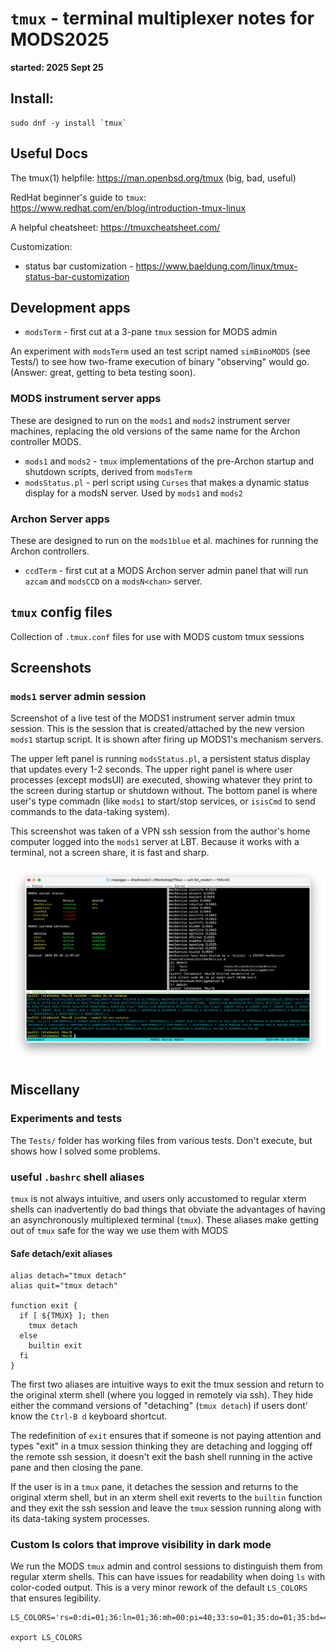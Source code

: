 # `tmux` - terminal multiplexer notes for MODS2025

<b>started: 2025 Sept 25</b>

## Install:
```
sudo dnf -y install `tmux` 
```

## Useful Docs

The tmux(1) helpfile: https://man.openbsd.org/tmux (big, bad, useful)

RedHat beginner's guide to `tmux`: https://www.redhat.com/en/blog/introduction-tmux-linux

A helpful cheatsheet: https://tmuxcheatsheet.com/

Customization: 
 * status bar customization - https://www.baeldung.com/linux/tmux-status-bar-customization

## Development apps

 * `modsTerm` - first cut at a 3-pane `tmux` session for MODS admin

An experiment with `modsTerm` used an test script named `simBinoMODS` (see Tests/) to see how
two-frame execution of binary "observing" would go.  (Answer: great, getting to beta testing soon).

### MODS instrument server apps

These are designed to run on the `mods1` and `mods2` instrument server machines, replacing the old
versions of the same name for the Archon controller MODS.

 * `mods1` and `mods2` - `tmux` implementations of the pre-Archon startup and shutdown scripts, derived from `modsTerm`
 * `modsStatus.pl` - perl script using `Curses` that makes a dynamic status display for a modsN server.  Used by `mods1` and `mods2`

### Archon Server apps

These are designed to run on the `mods1blue` et al. machines for running the Archon controllers.

 * `ccdTerm` - first cut at a MODS Archon server admin panel that will run `azcam` and `modsCCD` on a `modsN<chan>` server.

## `tmux` config files

Collection of `.tmux.conf` files for use with MODS custom tmux sessions

## Screenshots

### `mods1` server admin session

Screenshot of a live test of the MODS1 instrument server admin tmux session.  This is the session that is created/attached
by the new version `mods1` startup script.  It is shown after firing up MODS1's mechanism servers.  

The upper left panel is running `modsStatus.pl`, a persistent status display that updates every 1-2 seconds.  The upper right panel is where
user processes (except modsUI) are executed, showing whatever they print to the screen during startup or shutdown without.  The bottom panel
is where user's type commadn (like `mods1` to start/stop services, or `isisCmd` to send commands to the data-taking system).

This screenshot was taken of a VPN ssh session from the author's home computer logged into the `mods1` server at LBT.  Because it works
with a terminal, not a screen share, it is fast and sharp.

![mods1 server admin tmux session live test with MODS1 on 2025 Sept 28](mods1_serverAdmin_2025Sept28.png)

## Miscellany

### Experiments and tests

The `Tests/` folder has working files from various tests.  Don't execute, but shows how I solved some problems.

### useful `.bashrc` shell aliases

`tmux` is not always intuitive, and users only accustomed to regular xterm shells can inadvertently do bad things
that obviate the advantages of having an asynchronously multiplexed terminal (`tmux`).  These aliases make getting
out of `tmux` safe for the way we use them with MODS

#### Safe detach/exit aliases

```shell
alias detach="tmux detach"
alias quit="tmux detach"

function exit {
  if [ ${TMUX} ]; then
    tmux detach
  else
    builtin exit
  fi
}
```
The first two aliases are intuitive ways to exit the tmux session and return to the original 
xterm shell (where you logged in remotely via ssh). They hide either the command versions
of "detaching" (`tmux detach`) if users dont' know the `Ctrl-B d` keyboard shortcut.

The redefinition of `exit` ensures that if someone is not paying attention and types "exit" in a tmux
session thinking they are detaching and logging off the remote ssh session, it doesn't exit the
bash shell running in the active pane and then closing the pane.

If the user is in a `tmux` pane, it detaches the session and returns to the original xterm shell,
but in an xterm shell exit reverts to the `builtin` function and they exit the ssh session and leave
the `tmux` session running along with its data-taking system processes.

### Custom ls colors that improve visibility in dark mode

We run the MODS `tmux` admin and control sessions to distinguish them from
regular xterm shells.  This can have issues for readability when doing `ls` with
color-coded output.  This is a very minor rework of the default `LS_COLORS` that
ensures legibility.

```shell
LS_COLORS='rs=0:di=01;36:ln=01;36:mh=00:pi=40;33:so=01;35:do=01;35:bd=40;33;01:cd=40;33;01:or=40;31;01:mi=00:su=37;41:sg=30;43:ca=30;41:tw=30;42:ow=34;42:st=37;44:ex=01;32:*.tar=01;31:*.tgz=01;31:*.arc=01;31:*.arj=01;31:*.taz=01;31:*.lha=01;31:*.lz4=01;31:*.lzh=01;31:*.lzma=01;31:*.tlz=01;31:*.txz=01;31:*.tzo=01;31:*.t7z=01;31:*.zip=01;31:*.z=01;31:*.dz=01;31:*.gz=01;31:*.lrz=01;31:*.lz=01;31:*.lzo=01;31:*.xz=01;31:*.zst=01;31:*.tzst=01;31:*.bz2=01;31:*.bz=01;31:*.tbz=01;31:*.tbz2=01;31:*.tz=01;31:*.deb=01;31:*.rpm=01;31:*.jar=01;31:*.war=01;31:*.ear=01;31:*.sar=01;31:*.rar=01;31:*.alz=01;31:*.ace=01;31:*.zoo=01;31:*.cpio=01;31:*.7z=01;31:*.rz=01;31:*.cab=01;31:*.wim=01;31:*.swm=01;31:*.dwm=01;31:*.esd=01;31:*.jpg=01;35:*.jpeg=01;35:*.mjpg=01;35:*.mjpeg=01;35:*.gif=01;35:*.bmp=01;35:*.pbm=01;35:*.pgm=01;35:*.ppm=01;35:*.tga=01;35:*.xbm=01;35:*.xpm=01;35:*.tif=01;35:*.tiff=01;35:*.png=01;35:*.svg=01;35:*.svgz=01;35:*.mng=01;35:*.pcx=01;35:*.mov=01;35:*.mpg=01;35:*.mpeg=01;35:*.m2v=01;35:*.mkv=01;35:*.webm=01;35:*.webp=01;35:*.ogm=01;35:*.mp4=01;35:*.m4v=01;35:*.mp4v=01;35:*.vob=01;35:*.qt=01;35:*.nuv=01;35:*.wmv=01;35:*.asf=01;35:*.rm=01;35:*.rmvb=01;35:*.flc=01;35:*.avi=01;35:*.fli=01;35:*.flv=01;35:*.gl=01;35:*.dl=01;35:*.xcf=01;35:*.xwd=01;35:*.yuv=01;35:*.cgm=01;35:*.emf=01;35:*.ogv=01;35:*.ogx=01;35:*.aac=00;36:*.au=00;36:*.flac=00;36:*.m4a=00;36:*.mid=00;36:*.midi=00;36:*.mka=00;36:*.mp3=00;36:*.mpc=00;36:*.ogg=00;36:*.ra=00;36:*.wav=00;36:*.oga=00;36:*.opus=00;36:*.spx=00;36:*.xspf=00;36:';

export LS_COLORS
```


